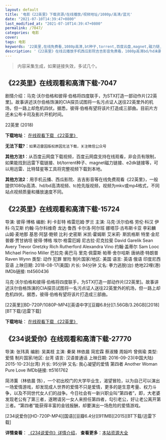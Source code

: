 ```yaml
---
layout: default
title: '电影《22英里》下载资源/在线播放/视频地址/1080p/高清/蓝光'
date: "2021-07-10T14:39:47+0800"
last_modified_at: "2021-07-10T14:39:47+0800"
permalink: /7047/
categories: 电影
cover:
tags: 电影
keywords: '22英里,在线免费看,1080p高清,bt种子,torrent,百度云盘,magnet,磁力链,迅雷下载资源'
description: '《22英里》在线云播放手机西瓜影院吉吉影音免费看，1080p高清bd/hd未删减完整版和tc抢先枪版，mkv/mp4格式，附带bt/torrent种子、magnet/磁力链、百度云盘、网盘资源迅雷下载链接'
---
```


>内容采集生成，如果链接失效，多试几个。


## 《22英里》在线观看和高清下载-7047

剧情介绍：马克·沃尔伯格和彼得·伯格将四度联手，为STX打造一部动作片[22英里]。故事讲述沃尔伯格饰演的CIA探员试图将一名污点证人送往22英里外的机场，但一路上却危机四伏。据悉，彼得·伯格有望将该片打造成三部曲。目前片方还未公布卡司及影片开机时间。


22英里 (2018)

**下载地址**： [在线观看下载 《22英里》](https://www.btbtdy.me/btdy/dy13500.html) 


**无法下载?**：`如果迅雷因版权原因无法下载，关注微信公众号 `

**其他方法1**：从百度云网盘下载视频，百度云网盘支持在线观看，非会员有限制，如果能找到迅雷下载链接、bt/torrent种子、magnet磁力链接、e2dk链接等，可以用迅雷、比特彗星等工具将完整视频下载到本地。

**其他方法2**：用手机云播、西瓜影院、吉吉影音等在线免费观看《22英里》，一般提供1080p高清、hd/bd高清视频、tc抢先版视频，视频为mkv或mp4格式，不同站点视频质量和播放速度不同。


## 《22英里》在线观看和高清下载-15724

导演: 彼得·博格 编剧: 利·卡彭特 格雷厄姆·罗兰 主演: 马克·沃尔伯格 劳伦·科汉 伊科·乌艾斯 约翰·马尔科维奇 龙达·鲁西 卡尔洛·阿尔班 娜塔莎·古布斯卡亚 李彩麟 山姆·麦地那 基思·阿瑟·鲍顿 比利·史密斯 米凯·霍姆斯 艾米莉· 斯凯格斯 特里·金尼 普娜·贾甘纳坦 彼得·博格 埃尔·格雷厄姆 尼古拉·尼克拉斐 David Garelik Sean Avery Trevor Gretzky Rich Rutherford Alexandra Vino 约翰·盖蒂尔 Sam Looc Michael Pierino Miller 巴拉克·奥巴马 里克·佩雷斯 帕蒂·舍尔哈斯 唐纳德·特朗普 Raven Wynn 类型: 动作 犯罪 冒险 制片国家/地区: 美国 语言: 英语 俄语 印度尼西亚语 上映日期: 2018-08-17(美国) 片长: 94分钟 又名: 拳力逃脱(台) 绝地22哩(港) IMDb链接: tt4560436

马克·沃尔伯格和彼得·伯格将四度联手，为STX打造一部动作片[22英里]。故事讲述沃尔伯格饰演的CIA探员试图将一名污点证人送往22英里外的机场，但一路上却危机四伏。据悉，彼得·伯格有望将该片打造成三部曲。


[22英里][BD-720P/1080P-MP4][英语中字][豆瓣6.8分][1.56GB/3.26GB][2018][BT下载/迅雷下载]

**下载地址**： [在线观看下载 《22英里》](https://www.btdx8.com/torrent/eseyl_2018.html) 


## 《234说爱你》在线观看和高清下载-27770

导演: 张玮真 编剧: 吴美枝 主演: 秦昊 林依晨 简宏霖 蔡淑臻 周姮吟 曾佩瑜 类型: 爱情 制片国家/地区: 台湾 语言: 汉语普通话 上映日期: 2016-09-23(中国大陆) 2015-10-23(台湾) 片长: 95分钟 又名: 我心凝望的爱情 第四者 Another Woman Pure Love IMDb链接: tt5161762

简沛薰（林依晨 饰），一个初出校门的大学毕业生，渴望冒险，以为自己可以演出一场爱情游戏，却发现成人世界的爱情不只是爱情，更多的是生意考量、权力斗争，以及不同世代女人们的战争。今日社会有一新兴职业叫“第四者”，即，大老婆发现老公有了第三者，遂聘请另一女人来担任第四者，勾引老公，好让老公离开第三者。“第四者”能获得丰富的金钱报酬，却要演出一场危险的爱情游戏。


[234说爱你][HD-720P-MP4][国语][豆瓣6.4分][911MB][2015][BT下载/迅雷下载]

**详情查看**： [《234说爱你》详情介绍](/movie/27770/)， **查看更多**：[本站资源大全](/movie/t/all/)

